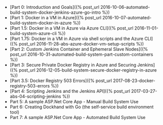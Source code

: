 * [Part 0: Introduction and Goals]({% post_url 2016-10-06-automated-build-system-docker-jenkins-azure-go-intro %})
* [Part 1: Docker in a VM in Azure]({% post_url 2016-10-07-automated-build-system-docker-in-azure %})
* [Part 1.5: Docker in a VM in Azure via Azure CLI]({% post_url 2016-11-01-build-system-azure-cli %})
* [Part 1.75: Docker in a VM in Azure via shell scripts and the Azure CLI]({% post_url 2016-11-28-abs-azure-docker-vm-setup-scripts %}) 
* [Part 2: Custom Jenkins Container and Ephemeral Slave Nodes]({% post_url 2016-10-31-automated-build-system-part-custom-containers %})
* [Part 3: Secure Private Docker Registry in Azure and Securing Jenkins]({% post_url 2016-12-05-build-system-secure-docker-registry-in-azure %})
* [Part 3.5: Docker Registry 503 Errors]({% post_url 2017-08-23-docker-registry-503-errors %})
* [Part 4: Scripting Jenkins and the Jenkins API]({% post_url 2017-03-27-abs-04-scripting-jenkins %})
* Part 5: A sample ASP.Net Core App - Manual Build System Use
* Part 6: Creating Dockhand with Go (the self-service build environment tool)
* Part 7: A sample ASP.Net Core App - Automated Build System Use